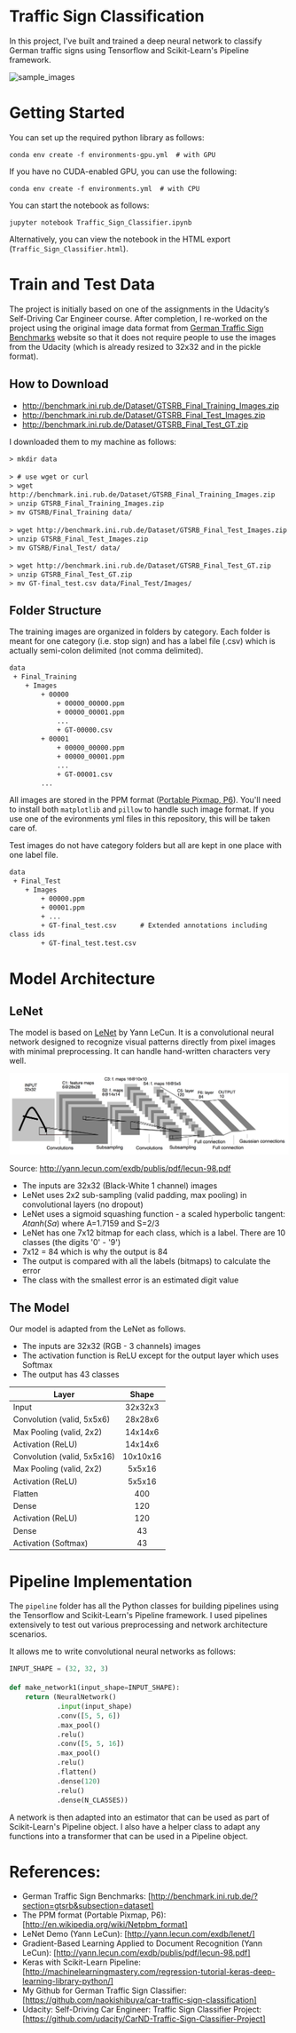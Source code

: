 # Traffic Sign Classification

In this project, I've built and trained a deep neural network to classify German traffic signs using Tensorflow and Scikit-Learn's Pipeline framework.

![sample_images](images/sample_images.png)

# Getting Started

You can set up the required python library as follows:

```
conda env create -f environments-gpu.yml  # with GPU
```

If you have no CUDA-enabled GPU, you can use the following:

```
conda env create -f environments.yml  # with CPU
```

You can start the notebook as follows:

```
jupyter notebook Traffic_Sign_Classifier.ipynb
```

Alternatively, you can view the notebook in the HTML export (`Traffic_Sign_Classifier.html`).

# Train and Test Data

The project is initially based on one of the assignments in the Udacity’s Self-Driving Car Engineer course.  After completion, I re-worked on the project using the original image data format from [German Traffic Sign Benchmarks](http://benchmark.ini.rub.de/?section=gtsrb&subsection=dataset) website so that it does not require people to use the images from the Udacity (which is already resized to 32x32 and in the pickle format).

## How to Download

- http://benchmark.ini.rub.de/Dataset/GTSRB_Final_Training_Images.zip
- http://benchmark.ini.rub.de/Dataset/GTSRB_Final_Test_Images.zip
- http://benchmark.ini.rub.de/Dataset/GTSRB_Final_Test_GT.zip

I downloaded them to my machine as follows:

```
> mkdir data

> # use wget or curl 
> wget http://benchmark.ini.rub.de/Dataset/GTSRB_Final_Training_Images.zip
> unzip GTSRB_Final_Training_Images.zip
> mv GTSRB/Final_Training data/

> wget http://benchmark.ini.rub.de/Dataset/GTSRB_Final_Test_Images.zip
> unzip GTSRB_Final_Test_Images.zip
> mv GTSRB/Final_Test/ data/

> wget http://benchmark.ini.rub.de/Dataset/GTSRB_Final_Test_GT.zip
> unzip GTSRB_Final_Test_GT.zip
> mv GT-final_test.csv data/Final_Test/Images/
```

## Folder Structure

The training images are organized in folders by category.  Each folder is meant for one category (i.e. stop sign) and has a label file (.csv) which is actually semi-colon delimited (not comma delimited).

```
data
 + Final_Training
    + Images
        + 00000
            + 00000_00000.ppm
            + 00000_00001.ppm
            ...    
            + GT-00000.csv
        + 00001
            + 00000_00000.ppm
            + 00000_00001.ppm
            ...    
            + GT-00001.csv
        ...
```

All images are stored in the PPM format ([Portable Pixmap, P6](http://en.wikipedia.org/wiki/Netpbm_format)).  You'll need to install both `matplotlib` and `pillow` to handle such image format.  If you use one of the evironments yml files in this repository, this will be taken care of.

Test images do not have category folders but all are kept in one place with one label file.

```
data
 + Final_Test
    + Images
        + 00000.ppm
        + 00001.ppm
        + ...
        + GT-final_test.csv      # Extended annotations including class ids
        + GT-final_test.test.csv
```

# Model Architecture

## LeNet

The model is based on [LeNet](http://yann.lecun.com/exdb/lenet/) by Yann LeCun.  It is a convolutional neural network designed to recognize visual patterns directly from pixel images with minimal preprocessing.  It can handle hand-written characters very well. 

![LeNet](images/lenet.png)

Source: http://yann.lecun.com/exdb/publis/pdf/lecun-98.pdf

- The inputs are 32x32 (Black-White 1 channel) images
- LeNet uses 2x2 sub-sampling (valid padding, max pooling) in convolutional layers (no dropout)
- LeNet uses a sigmoid squashing function - a scaled hyperbolic tangent: $Atanh(Sa)$ where A=1.7159 and S=2/3
- LeNet has one 7x12 bitmap for each class, which is a label.  There are 10 classes (the digits '0' - '9')
- 7x12 = 84 which is why the output is 84
- The output is compared with all the labels (bitmaps) to calculate the error
- The class with the smallest error is an estimated digit value

## The Model 

Our model is adapted from the LeNet as follows.  

- The inputs are 32x32 (RGB - 3 channels) images
- The activation function is ReLU except for the output layer which uses Softmax
- The output has 43 classes

|Layer                       | Shape    |
|----------------------------|:--------:|
|Input                       | 32x32x3  |
|Convolution (valid, 5x5x6)  | 28x28x6  |
|Max Pooling (valid, 2x2)    | 14x14x6  |
|Activation  (ReLU)          | 14x14x6  |
|Convolution (valid, 5x5x16) | 10x10x16 |
|Max Pooling (valid, 2x2)    | 5x5x16   |
|Activation  (ReLU)          | 5x5x16   |
|Flatten                     | 400      |
|Dense                       | 120      |
|Activation  (ReLU)          | 120      |
|Dense                       | 43       |
|Activation  (Softmax)       | 43       |

# Pipeline Implementation

The `pipeline` folder has all the Python classes for building pipelines using the Tensorflow and Scikit-Learn's Pipeline framework.  I used pipelines extensively to test out various preprocessing and network architecture scenarios.

It allows me to write convolutional neural networks as follows:

```python
INPUT_SHAPE = (32, 32, 3)

def make_network1(input_shape=INPUT_SHAPE):
    return (NeuralNetwork()
            .input(input_shape)
            .conv([5, 5, 6])
            .max_pool()
            .relu()
            .conv([5, 5, 16])
            .max_pool()
            .relu()
            .flatten()
            .dense(120)
            .relu()
            .dense(N_CLASSES))
```

A network is then adapted into an estimator that can be used as part of Scikit-Learn's Pipeline object.  I also have a helper class to adapt any functions into a transformer that can be used in a Pipeline object.

# References:

- German Traffic Sign Benchmarks: [http://benchmark.ini.rub.de/?section=gtsrb&subsection=dataset]
- The PPM format (Portable Pixmap, P6): [http://en.wikipedia.org/wiki/Netpbm_format]
- LeNet Demo (Yann LeCun): [http://yann.lecun.com/exdb/lenet/]
- Gradient-Based Learning Applied to Document Recognition (Yann LeCun): [http://yann.lecun.com/exdb/publis/pdf/lecun-98.pdf]
- Keras with Scikit-Learn Pipeline: [http://machinelearningmastery.com/regression-tutorial-keras-deep-learning-library-python/]
- My Github for German Traffic Sign Classifier: [https://github.com/naokishibuya/car-traffic-sign-classification] 
- Udacity: Self-Driving Car Engineer: Traffic Sign Classifier Project: [https://github.com/udacity/CarND-Traffic-Sign-Classifier-Project]

